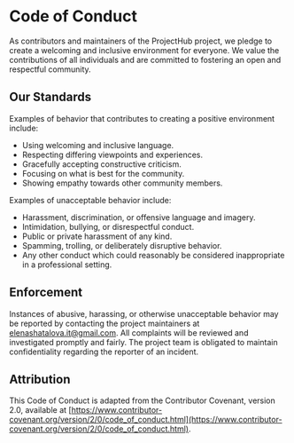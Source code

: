 # Code of Conduct

As contributors and maintainers of the ProjectHub project, we pledge to create a welcoming and inclusive environment for everyone. We value the contributions of all individuals and are committed to fostering an open and respectful community.

## Our Standards

Examples of behavior that contributes to creating a positive environment include:

- Using welcoming and inclusive language.
- Respecting differing viewpoints and experiences.
- Gracefully accepting constructive criticism.
- Focusing on what is best for the community.
- Showing empathy towards other community members.

Examples of unacceptable behavior include:

- Harassment, discrimination, or offensive language and imagery.
- Intimidation, bullying, or disrespectful conduct.
- Public or private harassment of any kind.
- Spamming, trolling, or deliberately disruptive behavior.
- Any other conduct which could reasonably be considered inappropriate in a professional setting.

## Enforcement

Instances of abusive, harassing, or otherwise unacceptable behavior may be reported by contacting the project maintainers at [elenashatalova.it@gmail.com](mailto:elenashatalova.it@gmail.com). All complaints will be reviewed and investigated promptly and fairly. The project team is obligated to maintain confidentiality regarding the reporter of an incident.

## Attribution

This Code of Conduct is adapted from the Contributor Covenant, version 2.0, available at [https://www.contributor-covenant.org/version/2/0/code_of_conduct.html](https://www.contributor-covenant.org/version/2/0/code_of_conduct.html).
